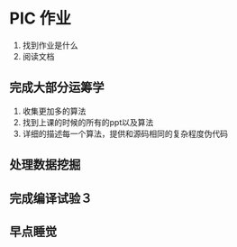 # PIC 作业
1. 找到作业是什么
2. 阅读文档

## 完成大部分运筹学
1. 收集更加多的算法
2. 找到上课的时候的所有的ppt以及算法
3. 详细的描述每一个算法，提供和源码相同的复杂程度伪代码

## 处理数据挖掘


## 完成编译试验３

## 早点睡觉
